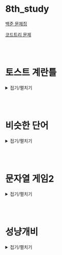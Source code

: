 # 8th_study

[백준 문제집](https://www.acmicpc.net/workbook/view/16888)

[코드트리 문제](https://www.codetree.ai/training-field/frequent-problems/problems/toast-eggmold/description?page=1&pageSize=20&name=%ED%86%A0%EC%8A%A4%ED%8A%B8)

<br><br>

# 토스트 계란틀

<details>
<summary>접기/펼치기</summary>
<div markdown="1">

## [민웅](<./토스트 계란틀/민웅.py>)

```py
import sys
import math
from collections import deque
input = sys.stdin.readline
dxy = [(0, 1), (0, -1), (1, 0), (-1, 0)]

def bfs(a, b):
    global visited
    global eggs
    temp = eggs[a][b]
    q = deque()
    q.append([a, b])
    temp_list = [[a, b]]
    while q:
        x, y = q.popleft()
        for d in dxy:
            nx = x + d[0]
            ny = y + d[1]

            if 0 <= nx <= n-1 and 0 <= ny <= n-1:
                if visited[nx][ny] == 0:
                    if L <= abs(eggs[x][y] - eggs[nx][ny]) <= R:
                        q.append([nx, ny])
                        temp += eggs[nx][ny]
                        temp_list.append([nx, ny])
                        visited[nx][ny] = 1
    ans = int(math.floor(temp/len(temp_list)))

    return [ans, temp_list]



n, L, R = map(int, input().split())

eggs = [list(map(int, input().split())) for _ in range(n)]

# print(eggs)
cnt = 0

while True:
    visited = [[0]*n for _ in range(n)]
    changed = False
    for i in range(n):
        for j in range(n):
            if visited[i][j] == 0:
                visited[i][j] = 1
                check = bfs(i, j)

                if len(check[1]) != 1:
                    changed = True
                    for v in check[1]:
                        eggs[v[0]][v[1]] = check[0]

    if not changed:
        break
    else:
        cnt += 1

print(cnt)

```

## [병국](<./토스트 계란틀/병국.py>)

```py

```

## [상미](<./토스트 계란틀/상미.py>)

```py

```

## [서희](<./토스트 계란틀/서희.py>)

```py

```

## [성구](<./토스트 계란틀/성구.py>)

```py
'''
1<= n<=50
1<=L<=R<=100
0<= 계란 양<=100
계란 이동 총수 <= 2000
'''
import sys
from collections import deque
input = sys.stdin.readline

# input
n, L, R = map(int, input().split())
eggs = [list(map(int, input().split())) for _ in range(n)]

# define
dir = [(0,1), (1,0), (-1,0), (0,-1)]


def bfs(y,x):
    # define
    que = deque([(y,x)])
    egg = eggs[y][x]
    eggs_lst = []
    # bfs
    while que:
        i, j = que.popleft()
        for di, dj in dir:
            ni, nj = i+di, j+dj
            if 0<= ni<n and 0<=nj<n and L <= abs(eggs[ni][nj]-eggs[i][j])<=R and not visited[ni][nj]:
                visited[ni][nj] = 1
                # 계란물 총량
                egg += eggs[ni][nj]
                # 위치
                eggs_lst.append((ni,nj))
                que.append((ni,nj))
    # 위치가 있으면
    if len(eggs_lst):
        # '나'도 껴줘
        eggs_lst.append((y,x))
        # 벽 허물고 같아진 계란물
        newEgg = egg // len(eggs_lst)
        # 위치에 적용
        for i, j in eggs_lst:
            eggs[i][j] = newEgg
        return 1
    else:
        return 0


for cnt in range(2001):
    # 변화가 있는지 판단
    change = 0
    # 방문을 턴당으로 판별
    visited = [[0] * n for _ in range(n)]
    for y in range(n):
        for x in range(n):
            if not visited[y][x]:
                visited[y][x] = 1
                # 변화가 있으면 1 없으면 0
                change += bfs(y,x)
    # 변환 없으면 중단
    if not change:
        print(cnt)
        break
```

</div>

</details>

<br><br>

# 비슷한 단어

<details>
<summary>접기/펼치기</summary>
<div markdown="1">

## [민웅](<./비슷한 단어/민웅.py>)

```py

```

## [병국](<./비슷한 단어/병국.py>)

```py
# 틀림,, ㅠ
n = int(input())
first_word = list(input())
first_dict = {}
# 첫번째단어 dict 생성
for i in range(len(first_word)):
    if first_word[i] in first_dict:
        first_dict[first_word[i]] += 1
    else:
        first_dict[first_word[i]] = 1

answer = 0
cnt = 0
for i in range(n-1):
    flag = False
    check_dict = {}
    check_word = list(input())

    # 비교할 단어 dict 생성
    for j in range(len(check_word)):
        if check_word[j] in check_dict:
            check_dict[check_word[j]] += 1
        else:
            check_dict[check_word[j]] = 1

    # 아예 구성 같으면 +1 하고 넘기기
    if check_dict == first_dict:
        answer+= 1
        continue
    cnt = 0
    tmp = []

    # 길이는 같은데 구성이 다르다면 ?
    if len(first_word) == len(check_word):
        cnt = 0

        # 첫번째단어하나씩 돌리면서 비교할단어 하나씩 삭제 (1개남으면 비슷한단어)
        for k in range(len(first_word)):
            if first_word[k] in check_word:
                check_word.remove(first_word[k])

    # 삭제했더니 1개남았다 ? +1 하고 넘기기
        if len(check_word)==1:
            answer+=1
            continue

    # word2가 무조건 길게끔 만들어줬음 (편한 비교를 위해)
    if len(first_word) > len(check_word):
        tmp = first_word
        first_word = check_word
        check_word = tmp
    check_word.sort()
    first_word.sort()
    check_word_copy = check_word[:]


    # 하나씩 빼가면서 비교
    for m in range(len(check_word)):
        check_word.pop(m)
        if check_word == first_word:
            flag = True
            break
        else:
            check_word = check_word_copy[:]

    # 끝났을떄 flag == True면 +1 하고 끝
    if flag == True:
        answer+=1
print(answer)
```

## [상미](<./비슷한 단어/상미.py>)

```py

```

## [서희](<./비슷한 단어/서희.py>)

```py

```

## [성구](<./비슷한 단어/성구.py>)

```py

```

</div>

</details>

<br><br>

# 문자열 게임2

<details>
<summary>접기/펼치기</summary>
<div markdown="1">

## [민웅](./문자열%20게임2/민웅.py)

```py
# 20437_문자열게임2_stringgame2
import sys
from collections import deque
input = sys.stdin.readline

T = int(input())
for _ in range(T):
    W = input().strip()
    K = int(input())

    s_dict = {}
    l_dict = {}

    m_value = [float('inf'), '']
    M_value = [0, '']

    if K == 1:
        m_value = [0, 'pass']
        M_value = [0, 'pass']
    else:
        for i in range(len(W)):
            w = W[i]
            if w in s_dict.keys():
                s_dict[w].append(i)
                l_dict[w] += 1
                if l_dict[w] >= K:
                    temp = s_dict[w][-1] - s_dict[w][0]
                    if temp < m_value[0]:
                        m_value = [temp, w]
                    if temp > M_value[0]:
                        M_value = [temp, w]
                    s_dict[w].popleft()
                    l_dict[w] -= 1
            else:
                s_dict[w] = deque()
                s_dict[w].append(i)
                l_dict[w] = 1

    if m_value[1] != '':
        print(m_value[0]+1, M_value[0]+1)
    else:
        print(-1)


```

## [병국](./문자열%20게임2/병국.py)

```py
#시간초과,,
# k개 포함하는 가장짧은 연속 문자열의 길이
# 둘다 양끝이 특정문자이긴해야해
import sys
# 인덱스로풀어보자..................
from collections import defaultdict
def shortlong(str_dict):
    global minn
    global maxx
    for idx in str_dict.values():
        for j in range(len(idx)-K+1):
            # start = idx[j]
            # end = idx[j+K-1]
            tmp = idx[j+K-1]-idx[j]
            minn = min(tmp+1,minn)
            maxx = max(tmp+1,maxx)
    print(minn,maxx)

T = int(sys.stdin.readline())

for _ in range(T):
    minn = 10001
    maxx = 0
    W = list(sys.stdin.readline())
    K = int(sys.stdin.readline())
    str_dict = defaultdict(list)
    for i in range(len(W)):
        if W.count(W[i]) >=K:
            str_dict[W[i]].append(i)
    if str_dict:
        shortlong(str_dict)
    else:
        print(-1)

```

## [상미](./문자열%20게임2/상미.py)

```py

```

## [서희](./문자열%20게임2/서희.py)

```py

```

## [성구](./문자열%20게임2/성구.py)

```py

```

</div>

</details>

<br><br>

# 성냥개비

<details>
<summary>접기/펼치기</summary>
<div markdown="1">

## [민웅](./성냥개비/민웅.py)

```py
# 3687_성냥개비_matchstick
import sys
input = sys.stdin.readline
# 2 5 5 4 5 6 3 7 6 6
N = int(input())

ms = [0, 0, 1, 7, 4, 2, 0, 8]


for _ in range(N):
    num = int(input())
    if num > 3:
        temp_num = num
        temp = ''
        while temp_num > 3:
            temp = temp + '1'
            temp_num -= 2
        if temp_num == 2:
            M_value = int('1' + temp)
        else:
            M_value = int('7' + temp)
    else:
        M_value = ms[num]

    if num <= 7:
        if num != 6:
            m_value = ms[num]
        else:
            m_value = 6
    elif num == 10:
        m_value = 22
    elif num == 11:
        m_value = 20
    elif num == 17:
        m_value = 200
    else:
        temp_num = num
        temp2 = ''
        while temp_num > 8 and temp_num != 10 and temp_num != 11 and temp_num != 17:
            temp2 += '8'
            temp_num -= 7
        if temp_num == 8:
            m_value = int('10'+temp2)
        elif temp_num == 6:
            m_value = int('6'+temp2)
        elif temp_num == 10:
            m_value = int('22'+temp2)
        elif temp_num == 11:
            m_value = int('20'+temp2)
        elif temp_num == 17:
            m_value = int('200'+temp2)
        else:
            m_value = int(str(ms[temp_num])+temp2)

    print(m_value, M_value)

```

## [병국](./성냥개비/병국.py)

```py

```

## [상미](./성냥개비/상미.py)

```py

```

## [서희](./성냥개비/서희.py)

```py

```

## [성구](./성냥개비/성구.py)

```py

```

</div>

</details>

<br><br>
